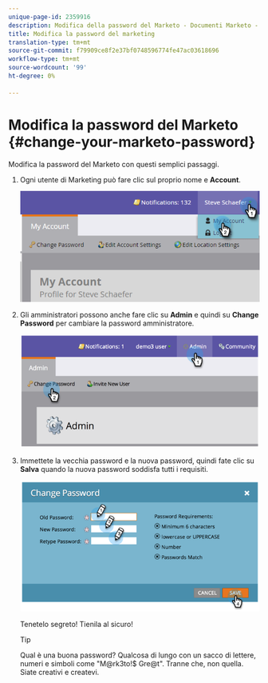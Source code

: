 ```yaml
---
unique-page-id: 2359916
description: Modifica della password del Marketo - Documenti Marketo - Documentazione del prodotto
title: Modifica la password del marketing
translation-type: tm+mt
source-git-commit: f79909ce8f2e37bf0748596774fe47ac03618696
workflow-type: tm+mt
source-wordcount: '99'
ht-degree: 0%

---
```



# Modifica la password del Marketo {#change-your-marketo-password}

Modifica la password del Marketo con questi semplici passaggi.

1. Ogni utente di Marketing può fare clic sul proprio nome e **Account**.

   ![](assets/image2015-11-10-10-3a40-3a8.png)

1. Gli amministratori possono anche fare clic su **Admin** e quindi su **Change Password** per cambiare la password amministratore.

   ![](assets/image2014-9-10-9-3a43-3a47.png)

1. Immettete la vecchia password e la nuova password, quindi fate clic su **Salva** quando la nuova password soddisfa tutti i requisiti.

   ![](assets/image2014-9-10-9-3a44-3a2.png)

   Tenetelo segreto! Tienila al sicuro!

   >[!TIP]
   >
   >Qual è una buona password? Qualcosa di lungo con un sacco di lettere, numeri e simboli come &quot;M@rk3to!$ Gre@t&quot;. Tranne che, non quella. Siate creativi e createvi.
